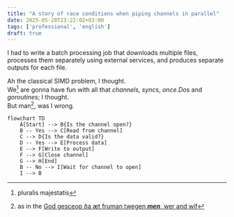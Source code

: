 ```yaml
---
title: "A story of race conditions when piping channels in parallel"
date: 2025-05-28T23:22:02+03:00
tags: ['professional', 'english']
draft: true
---
```


I had to write a batch processing job that downloads multiple files,
processes them separately using external services, 
and produces separate outputs for each file.

Ah the classical SIMD problem, I thought. \
We[^royal] are gonna have fun with all that *channel*s, *sync*s, *once.Do*s and *goroutine*s; I thought. \
But man[^person], was I wrong.

[^royal]: pluralis majestatis
[^person]: as in the [God gesceop ða æt fruman twegen _**men**_, wer and wif](https://en.wikipedia.org/wiki/Man_(word)) 


```mermaid
flowchart TD
    A[Start] --> B{Is the channel open?}
    B -- Yes --> C[Read from channel]
    C --> D{Is the data valid?}
    D -- Yes --> E[Process data]
    E --> F[Write to output]
    F --> G[Close channel]
    G --> H[End]
    B -- No --> I[Wait for channel to open]
    I --> B

```

